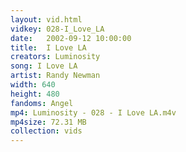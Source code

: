 ```yaml
---
layout: vid.html
vidkey: 028-I_Love_LA
date:   2002-09-12 10:00:00
title:  I Love LA
creators: Luminosity
song: I Love LA
artist: Randy Newman
width: 640
height: 480
fandoms: Angel
mp4: Luminosity - 028 - I Love LA.m4v
mp4size: 72.31 MB
collection: vids
---
```


  <div>
  
  </div>
  